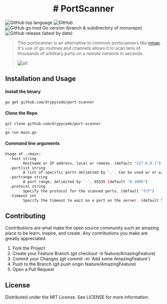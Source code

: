 <h1 align=center># PortScanner</h1>

![GitHub top language](https://img.shields.io/github/languages/top/drypycode/port-scanner)
![GitHub](https://img.shields.io/github/license/drypycode/port-scanner)
![GitHub go.mod Go version (branch & subdirectory of monorepo)](https://img.shields.io/github/go-mod/go-version/drypycode/port-scanner/master)
![GitHub release (latest by date)](https://img.shields.io/github/v/release/drypycode/port-scanner)

> This portscanner is an alternative to common portscanners like [nmap](https://nmap.org/). It's use of go routines and channels allows it to scan tens of thousands of arbitrary ports on a remote network in seconds.

> ![alt](https://github.com/drypycode/images/blob/master/portscanner.png)

##

## Installation and Usage

#### Install the binary

```
go get github.com/drypycode/port-scanner
```

#### Clone the Repo

```
git clone github.com/drypycode/port-scanner
...
go run main.go
```

#### Command line arguments

```sh
Usage of ./main:
  -host string
        Hostname or IP address, local or remote. (default "127.0.0.1")
  -portlist string
        A list of specific ports delimited by ','. Can be used w/ or w/o port range. (default ",")
  -portrange string
        A port range, delimited by '-'. 65535 (default "0-3000")
  -protocol string
        Specify the protocol for the scanned ports. (default "TCP")
  -timeout int
        Specify the timeout to wait on a port on the server. (default 5000)
```

## Contributing

Contributions are what make the open source community such an amazing place to be learn, inspire, and create. Any contributions you make are greatly appreciated.

1. Fork the Project
2. Create your Feature Branch (git checkout -b feature/AmazingFeature)
3. Commit your Changes (git commit -m 'Add some AmazingFeature')
4. Push to the Branch (git push origin feature/AmazingFeature)
5. Open a Pull Request

## License

Distributed under the MIT License. See LICENSE for more information.
